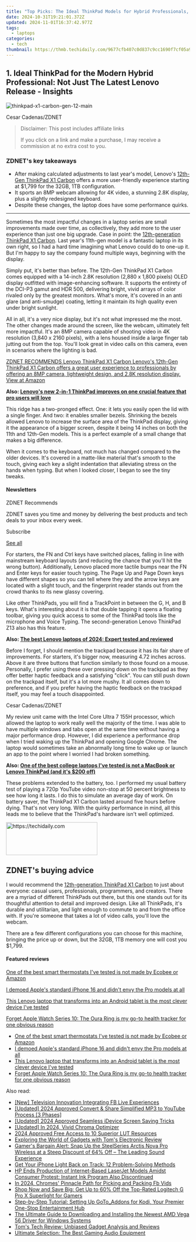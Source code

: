 ```yaml
---
title: "Top Picks: The Ideal ThinkPad Models for Hybrid Professionals, Excluding the Latest Release - Insights From ZDNet"
date: 2024-10-31T19:21:01.372Z
updated: 2024-11-01T16:37:42.977Z
tags:
  - laptops
categories:
  - tech
thumbnail: https://thmb.techidaily.com/9677cfb407c0d837c9cc1690f7cf05a933d33e50ff1cbdb69343ac2f08c37cb1.jpg
---
```


## 1. Ideal ThinkPad for the Modern Hybrid Professional: Not Just The Latest Lenovo Release - Insights

![thinkpad-x1-carbon-gen-12-main](https://www.zdnet.com/a/img/resize/c55af606823f0d64a8a17c9926a794092b9ea123/2024/02/23/30228393-56e2-455e-a2b7-9096b04c4dfb/thinkpad-x1-carbon-gen-12-main.jpg?auto=webp&width=1280)

Cesar Cadenas/ZDNET

>  Disclaimer: This post includes affiliate links
>
>  If you click on a link and make a purchase, I may receive a commission at no extra cost to you.
>

### ZDNET's key takeaways

* After making calculated adjustments to last year's model, Lenovo's [12th-Gen ThinkPad X1 Carbon](https://buy.geni.us/Proxy.ashx?TSID=368250&GR%5FURL=https%3A%2F%2Fwww.amazon.com%2FLenovo-ThinkPad-LPDDR5X-Thunderbolt-Expander%2Fdp%2FB0D8V3VCVP%3Ftag%3Dzd-buy-button-20%26ascsubtag%3D%5F%5FCOM%5FCLICK%5FID%5F%5F%7C73aab002-1e69-4a67-88af-2608ee73ef7a%7Cdtp&dtb=1) offers a more user-friendly experience starting at $1,799 for the 32GB, 1TB configuration.
* It sports an 8MP webcam allowing for 4K video, a stunning 2.8K display, plus a slightly redesigned keyboard.
* Despite these changes, the laptop does have some performance quirks.

---

Sometimes the most impactful changes in a laptop series are small improvements made over time, as collectively, they add more to the user experience than just one big upgrade. Case in point: the [12th-generation ThinkPad X1 Carbon](https://buy.geni.us/Proxy.ashx?TSID=368250&GR%5FURL=https%3A%2F%2Fwww.amazon.com%2FLenovo-ThinkPad-Business-i5-1145G7-Thunderbolt4%2Fdp%2FB0D6XZSF2Y%2F%3Ftag%3Dzd-buy-button-20%26ascsubtag%3D%5F%5FCOM%5FCLICK%5FID%5F%5F%7C73aab002-1e69-4a67-88af-2608ee73ef7a%7Cdtp&dtb=1). Last year's 11th-gen model is a fantastic laptop in its own right, so I had a hard time imagining what Lenovo could do to one-up it. But I'm happy to say the company found multiple ways, beginning with the display. 

Simply put, it's better than before. The 12th-Gen ThinkPad X1 Carbon comes equipped with a 14-inch 2.8K resolution (2,880 x 1,800 pixels) OLED display outfitted with image-enhancing software. It supports the entirety of the DCI-P3 gamut and HDR 500, delivering bright, vivid arrays of color rivaled only by the greatest monitors. What's more, it's covered in an anti glare (and anti-smudge) coating, letting it maintain its high quality even under bright sunlight.

All in all, it's a very nice display, but it's not what impressed me the most. The other changes made around the screen, like the webcam, ultimately felt more impactful. It's an 8MP camera capable of shooting video in 4K resolution (3,840 x 2160 pixels), with a lens housed inside a large finger tab jutting out from the top. You'll look great in video calls on this camera, even in scenarios where the lighting is bad. 

[ZDNET RECOMMENDS Lenovo ThinkPad X1 Carbon Lenovo's 12th-Gen ThinkPad X1 Carbon offers a great user experience to professionals by offering an 8MP camera, lightweight design, and 2.8K resolution display. View at Amazon](https://buy.geni.us/Proxy.ashx?TSID=368250&GR%5FURL=https%3A%2F%2Fwww.amazon.com%2FLenovo-ThinkPad-LPDDR5X-Thunderbolt-Expander%2Fdp%2FB0D8V3VCVP%3Ftag%3Dzd-buy-button-20%26ascsubtag%3D%5F%5FCOM%5FCLICK%5FID%5F%5F%7C73aab002-1e69-4a67-88af-2608ee73ef7a%7Cdtp&dtb=1)

**Also: [Lenovo's new 2-in-1 ThinkPad improves on one crucial feature that pro users will love](https://www.zdnet.com/article/lenovos-new-2-in-1-thinkpad-improves-on-one-crucial-feature-that-pro-users-will-love/)**

This ridge has a two-pronged effect. One: it lets you easily open the lid with a single finger. And two: it enables smaller bezels. Shrinking the bezels allowed Lenovo to increase the surface area of the ThinkPad display, giving it the appearance of a bigger screen, despite it being 14 inches on both the 11th and 12th-Gen models. This is a perfect example of a small change that makes a big difference. 

When it comes to the keyboard, not much has changed compared to the older devices. It's covered in a matte-like material that's smooth to the touch, giving each key a slight indentation that alleviating stress on the hands when typing. But when I looked closer, I began to see the tiny tweaks. 

#### Newsletters

ZDNET Recommends

ZDNET saves you time and money by delivering the best products and tech deals to your inbox every week.

 Subscribe

[See all](https://www.zdnet.com/newsletters/)

For starters, the FN and Ctrl keys have switched places, falling in line with mainstream keyboard layouts (and reducing the chance that you'll hit the wrong button). Additionally, Lenovo placed more tactile bumps near the FN and Enter keys for easier touch typing. The Page Up and Page Down keys have different shapes so you can tell where they and the arrow keys are located with a slight touch, and the fingerprint reader stands out from the crowd thanks to its new glassy covering. 

Like other ThinkPads, you will find a TrackPoint in between the G, H, and B keys. What's interesting about it is that double tapping it opens a floating toolbar, giving you quick access to some of the ThinkPad tools like the microphone and Voice Typing. The second-generation Lenovo ThinkPad Z13 also has this feature.

**Also: [The best Lenovo laptops of 2024: Expert tested and reviewed](https://www.zdnet.com/article/best-lenovo-laptop/)**

Before I forget, I should mention the trackpad because it has its fair share of improvements. For starters, it's bigger now, measuring 4.72 inches across. Above it are three buttons that function similarly to those found on a mouse. Personally, I prefer using these over pressing down on the trackpad as they offer better haptic feedback and a satisfying "click". You can still push down on the trackpad itself, but it's a lot more mushy. It all comes down to preference, and if you prefer having the haptic feedback on the trackpad itself, you may feel a touch disappointed.

Cesar Cadenas/ZDNET

My review unit came with the Intel Core Ultra 7 155H processor, which allowed the laptop to work really well the majority of the time. I was able to have multiple windows and tabs open at the same time without having a major performance drop. However, I did experience a performance drop when I tried waking up the ThinkPad and opening Google Chrome. The laptop would sometimes take an abnormally long time to wake up or launch an app to the point where I worried I had broken something. 

**Also: [One of the best college laptops I've tested is not a MacBook or Lenovo ThinkPad (and it's $200 off)](https://www.zdnet.com/article/one-of-the-best-college-laptops-ive-tested-is-not-a-macbook-or-lenovo-thinkpad-and-its-200-off/)**

These problems extended to the battery, too. I performed my usual battery test of playing a 720p YouTube video non-stop at 50 percent brightness to see how long it lasts. I do this to simulate an average day of work. On battery saver, the ThinkPad X1 Carbon lasted around five hours before dying. That's not very long. With the quirky performance in mind, all this leads me to believe that the ThinkPad's hardware isn't well optimized.

<!-- affiliate ads begin -->
<a href="https://bluettius.sjv.io/c/5597632/2139120/17108" target="_top" id="2139120">
  <img src="//a.impactradius-go.com/display-ad/17108-2139120" border="0" alt="https://techidaily.com" width="250" height="90"/>
</a>
<img height="0" width="0" src="https://bluettius.sjv.io/i/5597632/2139120/17108" style="position:absolute;visibility:hidden;" border="0" />
<!-- affiliate ads end -->

## ZDNET's buying advice

I would recommend the [12th-generation ThinkPad X1 Carbon](https://shop-links.co/link/?url=https%3A%2F%2Fwww.lenovo.com%2Fus%2Fen%2Fp%2Flaptops%2Fthinkpad%2Fthinkpadx1%2Fthinkpad-x1-carbon-gen-12-%2814-inch-intel%29%2Flen101t0083%3F&publisher_slug=itechdaily19598&exclusive=1) to just about everyone: casual users, professionals, programmers, and creators. There are a myriad of different ThinkPads out there, but this one stands out for its thoughtful attention to detail and improved design. Like all ThinkPads, it's durable and utilitarian, and light enough to commute to and from the office with. If you're someone that takes a lot of video calls, you'll love the webcam. 

There are a few different configurations you can choose for this machine, bringing the price up or down, but the 32GB, 1TB memory one will cost you $1,799\. 

#### Featured reviews

[One of the best smart thermostats I've tested is not made by Ecobee or Amazon](https://www.zdnet.com/article/one-of-the-best-smart-thermostats-ive-tested-is-not-made-by-ecobee-or-amazon/ "One of the best smart thermostats I've tested is not made by Ecobee or Amazon")

[I demoed Apple's standard iPhone 16 and didn't envy the Pro models at all](https://www.zdnet.com/article/why-im-recommending-the-standard-iphone-16-over-the-pro-this-year-and-im-not-alone/ "I demoed Apple's standard iPhone 16 and didn't envy the Pro models at all")

[This Lenovo laptop that transforms into an Android tablet is the most clever device I've tested](https://www.zdnet.com/article/i-tested-lenovos-windows-laptop-that-doubles-as-an-android-tablet-and-it-has-so-much-potential/ "This Lenovo laptop that transforms into an Android tablet is the most clever device I've tested")

[Forget Apple Watch Series 10: The Oura Ring is my go-to health tracker for one obvious reason](https://www.zdnet.com/article/forget-apple-watch-series-10-the-oura-ring-is-my-go-to-health-tracker-for-one-obvious-reason/ "Forget Apple Watch Series 10: The Oura Ring is my go-to health tracker for one obvious reason")

* [One of the best smart thermostats I've tested is not made by Ecobee or Amazon](https://www.zdnet.com/article/one-of-the-best-smart-thermostats-ive-tested-is-not-made-by-ecobee-or-amazon/ "One of the best smart thermostats I've tested is not made by Ecobee or Amazon")
* [I demoed Apple's standard iPhone 16 and didn't envy the Pro models at all](https://www.zdnet.com/article/why-im-recommending-the-standard-iphone-16-over-the-pro-this-year-and-im-not-alone/ "I demoed Apple's standard iPhone 16 and didn't envy the Pro models at all")
* [This Lenovo laptop that transforms into an Android tablet is the most clever device I've tested](https://www.zdnet.com/article/i-tested-lenovos-windows-laptop-that-doubles-as-an-android-tablet-and-it-has-so-much-potential/ "This Lenovo laptop that transforms into an Android tablet is the most clever device I've tested")
* [Forget Apple Watch Series 10: The Oura Ring is my go-to health tracker for one obvious reason](https://www.zdnet.com/article/forget-apple-watch-series-10-the-oura-ring-is-my-go-to-health-tracker-for-one-obvious-reason/ "Forget Apple Watch Series 10: The Oura Ring is my go-to health tracker for one obvious reason")

<ins class="adsbygoogle"
     style="display:block"
     data-ad-format="autorelaxed"
     data-ad-client="ca-pub-7571918770474297"
     data-ad-slot="1223367746"></ins>

<ins class="adsbygoogle"
     style="display:block"
     data-ad-client="ca-pub-7571918770474297"
     data-ad-slot="8358498916"
     data-ad-format="auto"
     data-full-width-responsive="true"></ins>

<span class="atpl-alsoreadstyle">Also read:</span>
<div><ul>
<li><a href="https://facebook-video-files.techidaily.com/new-television-innovation-integrating-fb-live-experiences/"><u>[New] Television Innovation Integrating FB Live Experiences</u></a></li>
<li><a href="https://facebook-record-videos.techidaily.com/updated-2024-approved-convert-and-share-simplified-mp3-to-youtube-process-3-phases/"><u>[Updated] 2024 Approved Convert & Share Simplified MP3 to YouTube Process [3 Phases]</u></a></li>
<li><a href="https://screen-sharing-recording.techidaily.com/updated-2024-approved-seamless-idevice-screen-saving-tricks/"><u>[Updated] 2024 Approved Seamless iDevice Screen Saving Tricks</u></a></li>
<li><a href="https://fox-links.techidaily.com/updated-in-2024-vivid-chroma-optimizer/"><u>[Updated] In 2024, Vivid Chroma Optimizer</u></a></li>
<li><a href="https://article-tips.techidaily.com/2024-approved-free-access-to-10-superior-lut-resources/"><u>2024 Approved Free Access to 10 Superior LUT Resources</u></a></li>
<li><a href="https://hardware-reviews.techidaily.com/exploring-the-world-of-gadgets-with-toms-electronic-review/"><u>Exploring the World of Gadgets with Tom's Electronic Review</u></a></li>
<li><a href="https://hardware-reviews.techidaily.com/1723964488742-gamers-bargain-alert-snap-up-the-steelseries-arctis-nova-pro-wireless-at-a-steep-discount-of-64-off-the-leading-sound-experience/"><u>Gamer's Bargain Alert: Snap Up the SteelSeries Arctis Nova Pro Wireless at a Steep Discount of 64% Off – The Leading Sound Experience</u></a></li>
<li><a href="https://fox-that.techidaily.com/get-your-iphone-light-back-on-track-12-problem-solving-methods/"><u>Get Your iPhone Light Back on Track: 12 Problem-Solving Methods</u></a></li>
<li><a href="https://hardware-reviews.techidaily.com/hp-ends-production-of-internet-based-laserjet-models-amidst-consumer-protest-instant-ink-program-also-discontinued/"><u>HP Ends Production of Internet-Based LaserJet Models Amidst Consumer Protest: Instant Ink Program Also Discontinued</u></a></li>
<li><a href="https://facebook-videos.techidaily.com/in-2024-chromes-pinnacle-path-for-picking-and-packing-fb-vids/"><u>In 2024, Chromes' Pinnacle Path for Picking and Packing Fb Vids</u></a></li>
<li><a href="https://hardware-reviews.techidaily.com/shop-now-and-save-big-get-up-to-60-off-the-top-rated-logitech-g-pro-x-superlight-for-gamers/"><u>Shop Now and Save Big: Get Up to 60% Off the Top-Rated Logitech G Pro X Superlight for Gamers</u></a></li>
<li><a href="https://some-knowledge.techidaily.com/step-by-step-tutorial-setting-up-gotoaddons-for-kodi-your-premier-one-stop-entertainment-hub/"><u>Step-by-Step Tutorial: Setting Up GoTo_Addons for Kodi, Your Premier One-Stop Entertainment Hub</u></a></li>
<li><a href="https://hardware-help.techidaily.com/the-ultimate-guide-to-downloading-and-installing-the-newest-amd-vega-56-driver-for-windows-systems/"><u>The Ultimate Guide to Downloading and Installing the Newest AMD Vega 56 Driver for Windows Systems</u></a></li>
<li><a href="https://hardware-reviews.techidaily.com/toms-tech-review-unbiased-gadget-analysis-and-reviews/"><u>Tom's Tech Review: Unbiased Gadget Analysis and Reviews</u></a></li>
<li><a href="https://hardware-reviews.techidaily.com/ultimate-selection-the-best-gaming-audio-equipment/"><u>Ultimate Selection: The Best Gaming Audio Equipment</u></a></li>
</ul></div>

